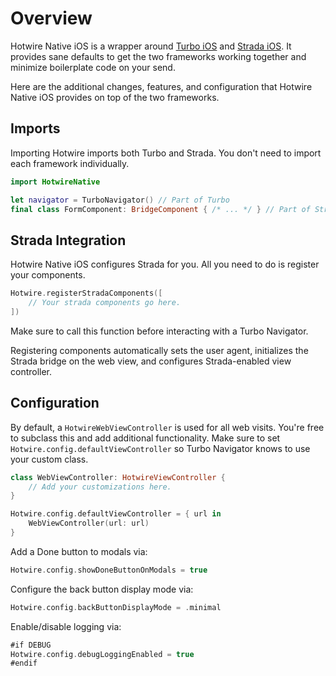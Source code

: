 # Overview

Hotwire Native iOS is a wrapper around [Turbo iOS](https://github.com/hotwired/turbo-ios) and [Strada iOS](https://github.com/hotwired/strada-ios). It provides sane defaults to get the two frameworks working together and minimize boilerplate code on your send.

Here are the additional changes, features, and configuration that Hotwire Native iOS provides on top of the two frameworks.

## Imports

Importing Hotwire imports both Turbo and Strada. You don't need to import each framework individually.

```swift
import HotwireNative

let navigator = TurboNavigator() // Part of Turbo
final class FormComponent: BridgeComponent { /* ... */ } // Part of Strada
```

## Strada Integration

Hotwire Native iOS configures Strada for you. All you need to do is register your components.

```swift
Hotwire.registerStradaComponents([
    // Your strada components go here.
])
```

Make sure to call this function before interacting with a Turbo Navigator.

Registering components automatically sets the user agent, initializes the Strada bridge on the web view, and configures Strada-enabled view controller.

## Configuration

By default, a `HotwireWebViewController` is used for all web visits. You're free to subclass this and add additional functionality. Make sure to set `Hotwire.config.defaultViewController` so Turbo Navigator knows to use your custom class.

```swift
class WebViewController: HotwireViewController {
    // Add your customizations here.
}

Hotwire.config.defaultViewController = { url in
    WebViewController(url: url)
}
```

Add a Done button to modals via:

```swift
Hotwire.config.showDoneButtonOnModals = true
```

Configure the back button display mode via:

```swift
Hotwire.config.backButtonDisplayMode = .minimal
```

Enable/disable logging via:

```swift
#if DEBUG
Hotwire.config.debugLoggingEnabled = true
#endif
```
